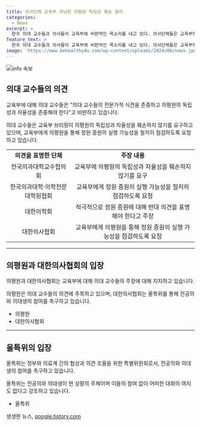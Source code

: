 ```yaml
---
title: 의사단체 교육부 겨냥한 의평원 독립성 훼손 말라
categories:
  - News
excerpt: >
  한국 의대 교수들과 의사들이 교육부에 비판적인 목소리를 내고 있다. 의사단체들은 교육부의 의대 증원 및 의평원 독립성에 대해 우려를 표명했고, 정부와 협의되지 않은 정책에 반대 의견을 제시했다. 대한의사협회의 올바른 의료를 위한 특별위원회는 전공의와 의대생의 참여를 강조하며 협의를 이끌어내고자 하지만, 현재 참여가 이뤄지지 않고 있다. 전공의와 의대생들은 참여 불가를 밝히며 자율적인 결정에 대한 지지를 나타내고 있다.
feature_text: >
  한국 의대 교수들과 의사들이 교육부에 비판적인 목소리를 내고 있다. 의사단체들은 교육부의 의대 증원 및 의평원 독립성에 대해 우려를 표명했고, 정부와 협의되지 않은 정책에 반대 의견을 제시했다. 대한의사협회의 올바른 의료를 위한 특별위원회는 전공의와 의대생의 참여를 강조하며 협의를 이끌어내고자 하지만, 현재 참여가 이뤄지지 않고 있다. 전공의와 의대생들은 참여 불가를 밝히며 자율적인 결정에 대한 지지를 나타내고 있다.
image: 'https://www.behealthy4u.com/wp-content/uploads/2024/06/news.jpg'
---
```


<p><img src="https://www.behealthy4u.com/wp-content/uploads/2024/06/news.jpg" alt="info 속보" /></p>

<h2 data-ke-size="size26">의대 교수들의 의견</h2>

<p>교육부에 대해 의대 교수들은 "의대 교수들의 전문가적 식견을 존중하고 의평원의 독립성과 자율성을 존중해야 한다"고 비판하고 있습니다.</p>

<p data-ke-size="size16">의대 교수들은 교육부 브리핑이 의평원의 독립성과 자율성을 훼손하지 않기를 요구하고 있으며, 교육부에게 의평원을 통해 정원 증원의 실행 가능성을 철저히 점검하도록 요청하고 있습니다.</p>

<table>
  <tr>
    <td style="text-align: center; height: 17px;"><b>의견을 표명한 단체</b></td>
    <td style="text-align: center; height: 17px;"><b>주장 내용</b></td>
  </tr>
  <tr>
    <td style="text-align: center; height: 17px;">전국의과대학교수협의회</td>
    <td style="text-align: center; height: 17px;">교육부에 의평원의 독립성과 자율성을 훼손하지 않기를 요구</td>
  </tr>
  <tr>
    <td style="text-align: center; height: 17px;">한국의과대학·의학전문대학원협회</td>
    <td style="text-align: center; height: 17px;">교육부에게 정원 증원의 실행 가능성을 철저히 점검하도록 요청</td>
  </tr>
  <tr>
    <td style="text-align: center; height: 17px;">대한의학회</td>
    <td style="text-align: center; height: 17px;">적극적으로 정원 증원에 대해 반대 의견을 표명해야 한다고 주장</td>
  </tr>
  <tr>
    <td style="text-align: center; height: 17px;">대한의사협회</td>
    <td style="text-align: center; height: 17px;">교육부에게 의평원을 통해 정원 증원의 실행 가능성을 점검하도록 요청</td>
  </tr>
</table>

<hr>

<h2 data-ke-size="size26">의평원과 대한의사협회의 입장</h2>

<p>의평원과 대한의사협회는 교육부에 대해 의대 교수들의 주장에 대해 지지하고 있습니다.</p>

<p data-ke-size="size16">의평원은 의대 교수들의 의견에 주목하고 있으며, 대한의사협회는 올특위를 통해 전공의와 의대생의 참여를 촉구하고 있습니다.</p>

<ul>
  <li>의평원</li>
  <li>대한의사협회</li>
</ul>

<hr>

<h2 data-ke-size="size26">올특위의 입장</h2>

<p>올특위는 정부와 의료계 간의 협상과 의견 조율을 위한 특별위원회로서, 전공의와 의대생의 참여를 촉구하고 있습니다.</p>

<p data-ke-size="size16">올특위는 전공의와 의대생이 현 상황의 주체이며 이들의 참여 없이 어떠한 대화의 여지도 없다고 강조하고 있습니다.</p>

<ul>
  <li>올특위</li>
</ul>
생생한 뉴스, <a href="https://qoogle.tistory.com" rel="dofollow">qoogle.tistory.com</a>


